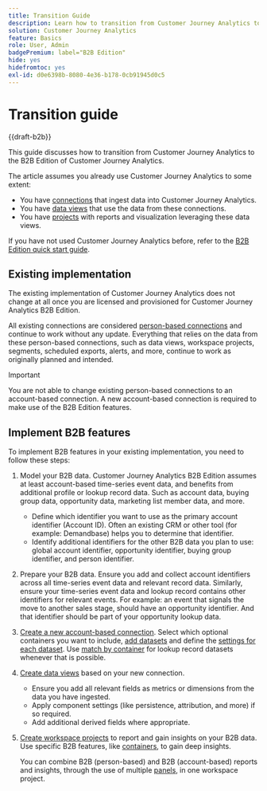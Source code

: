 ```yaml
---
title: Transition Guide
description: Learn how to transition from Customer Journey Analytics to Customer Journey Analytics B2B Edition
solution: Customer Journey Analytics
feature: Basics
role: User, Admin
badgePremium: label="B2B Edition"
hide: yes
hidefromtoc: yes
exl-id: d0e6398b-8080-4e36-b178-0cb91945d0c5
---
```

# Transition guide

{{draft-b2b}}

This guide discusses how to transition from Customer Journey Analytics to the B2B Edition of Customer Journey Analytics.

The article assumes you already use Customer Journey Analytics to some extent:

* You have [connections](/help/connections/overview.md) that ingest data into Customer Journey Analytics.
* You have [data views](/help/data-views/data-views.md) that use the data from these connections.
* You have [projects](/help/analysis-workspace/home.md) with reports and visualization leveraging these data views.

If you have not used Customer Journey Analytics before, refer to the [B2B Edition quick start guide](cja-b2b-quick-start-guide.md).


## Existing implementation

The existing implementation of Customer Journey Analytics does not change at all once you are licensed and provisioned for Customer Journey Analytics B2B Edition. 

All existing connections are considered [person-based connections](cja-b2b-concepts-features.md#connections-and-identifiers) and continue to work without any update. Everything that relies on the data from these person-based connections, such as data views, workspace projects, segments, scheduled exports, alerts, and more, continue to work as originally planned and intended.

>[!IMPORTANT]
>
>You are not able to change existing person-based connections to an account-based connection. A new account-based connection is required to make use of the B2B Edition features.
>


## Implement B2B features

To implement B2B features in your existing implementation, you need to follow these steps:

1. Model your B2B data. Customer Journey Analytics B2B Edition assumes at least account-based time-series event data, and benefits from additional profile or lookup record data. Such as account data, buying group data, opportunity data, marketing list member data, and more.

   * Define which identifier you want to use as the primary account identifier (Account ID). Often an existing CRM or other tool (for example: Demandbase) helps you to determine that identifier.
   * Identify additional identifiers for the other B2B data you plan to use: global account identifier, opportunity identifier, buying group identifier, and person identifier.

1. Prepare your B2B data. Ensure you add and collect account identifiers across all time-series event data and relevant record data. Similarly, ensure your time-series event data and lookup record contains other identifiers for relevant events. For example: an event that signals the move to another sales stage, should have an opportunity identifier. And that identifier should be part of your opportunity lookup data.

1. [Create a new account-based connection](/help/connections/create-connection.md#account-based-connection). Select which optional containers you want to include, [add datasets](/help/connections/create-connection.md#add-datasets) and define the [settings for each dataset](/help/connections/create-connection.md#dataset-settings). Use [match by container](cja-b2b-concepts-features.md#match-by-container) for lookup record datasets whenever that is possible.

1. [Create data views](/help/data-views/create-dataview.md) based on your new connection. 
 
   * Ensure you add all relevant fields as metrics or dimensions from the data you have ingested. 
   * Apply component settings (like persistence, attribution, and more) if so required. 
   * Add additional derived fields where appropriate. 

1. [Create workspace projects](/help/analysis-workspace/build-workspace-project/create-projects.md) to report and gain insights on your B2B data. Use specific B2B features, like [containers](cja-b2b-concepts-features.md#containers), to gain deep insights. 

   You can combine B2B (person-based) and B2B (account-based) reports and insights, through the use of multiple [panels](/help/analysis-workspace/c-panels/panels.md), in one workspace project.
